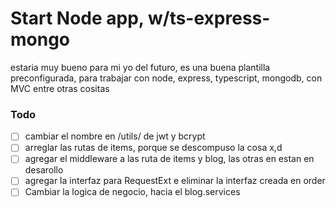 # Start Node app, w/ts-express-mongo

estaria muy bueno para mi yo del futuro, es una buena plantilla preconfigurada, para trabajar con node, express, typescript, mongodb, con MVC entre otras cositas

### Todo

- [ ] cambiar el nombre en /utils/ de jwt y bcrypt
- [ ] arreglar las rutas de items, porque se descompuso la cosa  x,d
- [ ] agregar el middleware a las ruta de items y blog, las otras en estan en desarollo
- [ ] agregar la interfaz para RequestExt  e eliminar la interfaz creada en order
- [ ] Cambiar la logica de negocio, hacia el blog.services
